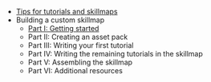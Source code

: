 -   [Tips for tutorials and skillmaps](tutorial-skillmap-tips.html)
-   Building a custom skillmap
    -    [Part I: Getting started](custom-skillmap-1.html)
    -    Part II: Creating an asset pack
    -    Part III: Writing your first tutorial
    -    Part IV: Writing the remaining tutorials in the skillmap
    -    Part V: Assembling the skillmap
    -    Part VI: Additional resources
